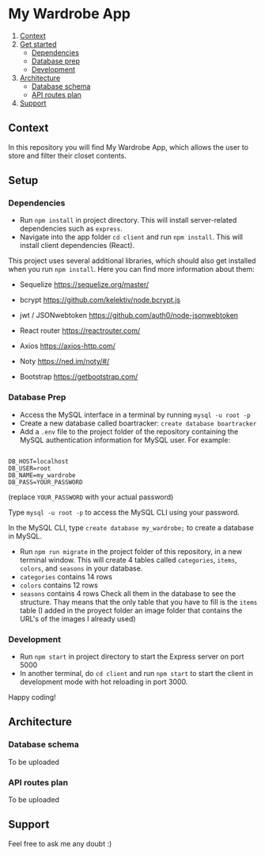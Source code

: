 # My Wardrobe App

1. [Context](#context)
2. [Get started](#setup)
    - [Dependencies](#dependencies)
    - [Database prep](#database-prep)
    - [Development](#development)
3. [Architecture](#architecture)
    - [Database schema](#database-schema)
    - [API routes plan](#API-routes-plan)
4. [Support](#support)

## Context

In this repository you will find My Wardrobe App, which allows the user to store and filter their closet contents.

## Setup

### Dependencies

- Run `npm install` in project directory. This will install server-related dependencies such as `express`.
- Navigate into the app folder `cd client` and run `npm install`. This will install client dependencies (React).

This project uses several additional libraries, which should also get installed when you run `npm install`. Here you can find more information about them:

- Sequelize <https://sequelize.org/master/>
- bcrypt <https://github.com/kelektiv/node.bcrypt.js>
- jwt / JSONwebtoken <https://github.com/auth0/node-jsonwebtoken>

- React router <https://reactrouter.com/>
- Axios <https://axios-http.com/>
- Noty <https://ned.im/noty/#/>
- Bootstrap <https://getbootstrap.com/>

### Database Prep

- Access the MySQL interface in a terminal by running `mysql -u root -p`
- Create a new database called boartracker: `create database boartracker`
- Add a `.env` file to the project folder of the repository containing the MySQL authentication information for MySQL user. For example:

```text

DB_HOST=localhost
DB_USER=root
DB_NAME=my_wardrobe
DB_PASS=YOUR_PASSWORD

```

(replace `YOUR_PASSWORD` with your actual password)

Type `mysql -u root -p` to access the MySQL CLI using your password.

In the MySQL CLI, type `create database my_wardrobe;` to create a database in MySQL.

- Run `npm run migrate` in the project folder of this repository, in a new terminal window. This will create 4 tables called `categories`, `items`, `colors`, and `seasons` in your database.
- `categories` contains 14 rows
- `colors` contains 12 rows
- `seasons` contains 4 rows
  Check all them in the database to see the structure.
  Thay means that the only table that you have to fill is the `items` table (I added in the proyect folder an image folder that contains the URL's of the images I already used)

### Development

- Run `npm start` in project directory to start the Express server on port 5000
- In another terminal, do `cd client` and run `npm start` to start the client in development mode with hot reloading in port 3000.

Happy coding!

## Architecture

### Database schema

To be uploaded

### API routes plan

To be uploaded

## Support

Feel free to ask me any doubt :)
